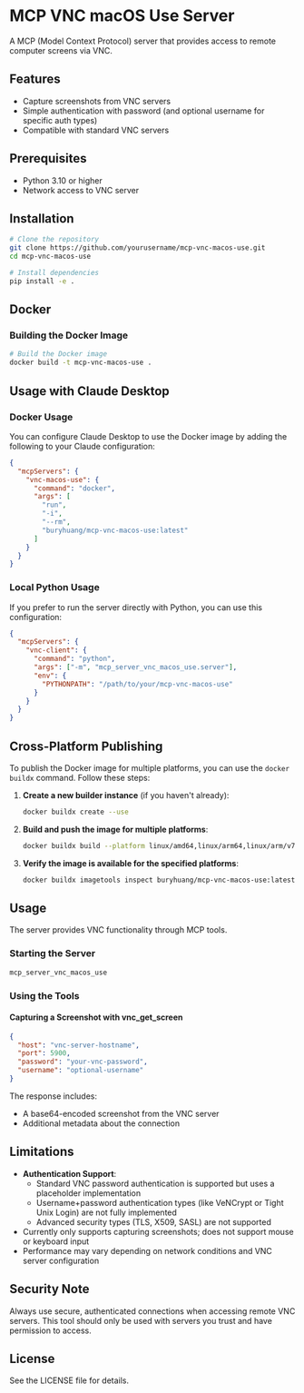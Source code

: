 # MCP VNC macOS Use Server

A MCP (Model Context Protocol) server that provides access to remote computer screens via VNC.

## Features

- Capture screenshots from VNC servers
- Simple authentication with password (and optional username for specific auth types)
- Compatible with standard VNC servers

## Prerequisites

- Python 3.10 or higher
- Network access to VNC server

## Installation

```bash
# Clone the repository
git clone https://github.com/yourusername/mcp-vnc-macos-use.git
cd mcp-vnc-macos-use

# Install dependencies
pip install -e .
```

## Docker

### Building the Docker Image

```bash
# Build the Docker image
docker build -t mcp-vnc-macos-use .
```

## Usage with Claude Desktop

### Docker Usage

You can configure Claude Desktop to use the Docker image by adding the following to your Claude configuration:

```json
{
  "mcpServers": {
    "vnc-macos-use": {
      "command": "docker",
      "args": [
        "run",
        "-i",
        "--rm",
        "buryhuang/mcp-vnc-macos-use:latest"
      ]
    }
  }
}
```

### Local Python Usage

If you prefer to run the server directly with Python, you can use this configuration:

```json
{
  "mcpServers": {
    "vnc-client": {
      "command": "python",
      "args": ["-m", "mcp_server_vnc_macos_use.server"],
      "env": {
        "PYTHONPATH": "/path/to/your/mcp-vnc-macos-use"
      }
    }
  }
}
```

## Cross-Platform Publishing

To publish the Docker image for multiple platforms, you can use the `docker buildx` command. Follow these steps:

1. **Create a new builder instance** (if you haven't already):
   ```bash
   docker buildx create --use
   ```

2. **Build and push the image for multiple platforms**:
   ```bash
   docker buildx build --platform linux/amd64,linux/arm64,linux/arm/v7 -t buryhuang/mcp-vnc-macos-use:latest --push .
   ```

3. **Verify the image is available for the specified platforms**:
   ```bash
   docker buildx imagetools inspect buryhuang/mcp-vnc-macos-use:latest
   ```

## Usage

The server provides VNC functionality through MCP tools.

### Starting the Server

```bash
mcp_server_vnc_macos_use
```

### Using the Tools

#### Capturing a Screenshot with vnc_get_screen

```json
{
  "host": "vnc-server-hostname",
  "port": 5900,
  "password": "your-vnc-password",
  "username": "optional-username"
}
```

The response includes:
- A base64-encoded screenshot from the VNC server
- Additional metadata about the connection

## Limitations

- **Authentication Support**: 
  - Standard VNC password authentication is supported but uses a placeholder implementation
  - Username+password authentication types (like VeNCrypt or Tight Unix Login) are not fully implemented
  - Advanced security types (TLS, X509, SASL) are not supported
- Currently only supports capturing screenshots; does not support mouse or keyboard input
- Performance may vary depending on network conditions and VNC server configuration

## Security Note

Always use secure, authenticated connections when accessing remote VNC servers. This tool should only be used with servers you trust and have permission to access.

## License

See the LICENSE file for details. 
